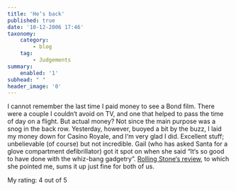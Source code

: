 ```yaml
---
title: 'He‘s back'
published: true
date: '10-12-2006 17:46'
taxonomy:
    category:
        - blog
    tag:
        - Judgements
summary:
    enabled: '1'
subhead: " "
header_image: '0'
---
```


I cannot remember the last time I paid money to see a Bond film. There were a couple I couldn‘t avoid on TV, and one that helped to pass the time of day on a flight. But actual money? Not since the main purpose was a snog in the back row. Yesterday, however, buoyed a bit by the buzz, I laid my money down for Casino Royale, and I‘m very glad I did. Excellent stuff; unbelievable (of course) but not incredible. Gail (who has asked Santa for a glove compartment defibrillator) got it spot on when she said “It‘s so good to have done with the whiz-bang gadgetry”. [Rolling Stone‘s review](https://www.rollingstone.com/movies/movie-reviews/casino-royale-117120/), to which she pointed me, sums it up just fine for both of us. 

My rating: 4 out of 5
